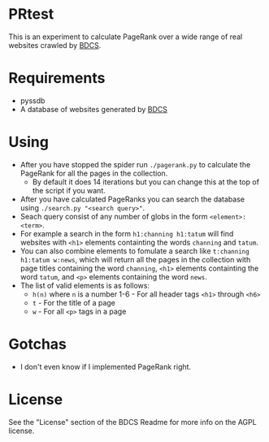 # PRtest
This is an experiment to calculate PageRank over a wide range of real websites
crawled by [BDCS](https://github.com/araknast/bird-dung-crab-spider).

# Requirements
- pyssdb
- A database of websites generated by [BDCS](https://github.com/araknast/bird-dung-crab-spider)

# Using
- After you have stopped the spider run `./pagerank.py` to calculate the
  PageRank for all the pages in the collection.
    - By default it does 14 iterations but you can change this at the top of
      the script if you want.
- After you have calculated PageRanks you can search the database using
  `./search.py "<search query>"`.
- Seach query consist of any number of globs in the form `<element>:<term>`.
- For example a search in the form `h1:channing h1:tatum` will find websites
  with `<h1>` elements containting the words `channing` and `tatum`.
- You can also combine elements to fomulate a search like `t:channing h1:tatum
  w:news`, which will return all the pages in the collection with page titles
containing the word `channing`, `<h1>` elements containting the word `tatum`,
and `<p>` elements containing the word `news`.
- The list of valid elements is as follows:
    - `h(n)` where `n` is a number 1-6 - For all header tags `<h1>` through `<h6>`
    - `t` - For the title of a page
    - `w` - For all `<p>` tags in a page

# Gotchas
- I don't even know if I implemented PageRank right.

# License
See the "License" section of the BDCS Readme for more info on the AGPL license.
